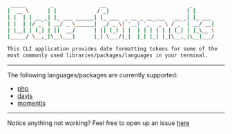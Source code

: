 ```bash
 _____        _               __                           _       
|  __ \      | |             / _|                         | |      
| |  | | __ _| |_ ___ ______| |_ ___  _ __ _ __ ___   __ _| |_ ___ 
| |  | |/ _` | __/ _ \______|  _/ _ \| '__| '_ ` _ \ / _` | __/ __|
| |__| | (_| | ||  __/      | || (_) | |  | | | | | | (_| | |_\__ \
|_____/ \__,_|\__\___|      |_| \___/|_|  |_| |_| |_|\__,_|\__|___/

This CLI application provides date formatting tokens for some of the
most commonly used libraries/packages/languages in your terminal. 
```

---

The following languages/packages are currently supported:
* [php](https://www.php.net/manual/en/datetime.format.php)
* [dayjs](https://day.js.org/docs/en/display/format)
* [momentjs](https://momentjs.com/docs/#/displaying/)
<!-- todo - put a screenshot of how it looks in here -->

---

Notice anything not working? Feel free to open up an issue [here](https://github.com/glennforrest/cli-date-formats/issues/new)
